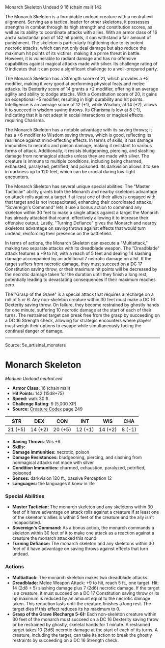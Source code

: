 <MonsterName/>Monarch Skeleton</MonsterName>
<CreatureType/>Undead</CreatureType>
<CR/>9</CR>
<AC/>16 (chain mail)</AC>
<HP/>142</HP>
<summary>The Monarch Skeleton is a formidable undead creature with a neutral evil alignment. Serving as a tactical leader for other skeletons, it possesses strengths in combat through its high strength and constitution scores, as well as its ability to coordinate attacks with allies. With an armor class of 16 and a substantial pool of 142 hit points, it can withstand a fair amount of punishment. The skeleton is particularly frightening due to its potent necrotic attacks, which can not only deal damage but also reduce the maximum hit points of its victims, making it a prime threat in battle. However, it is vulnerable to radiant damage and has no offensive capabilities against magical attacks made with silver. Its challenge rating of 9 indicates that it can pose a significant challenge to a well-prepared party.</summary>

<detail>

The Monarch Skeleton has a Strength score of 21, which provides a +5 modifier, making it very good at performing physical feats and melee attacks. Its Dexterity score of 14 grants a +2 modifier, offering it an average agility and ability to dodge attacks. With a Constitution score of 20, it gains an exceptional +5 modifier, resulting in high durability and hit points. Intelligence is an average score of 12 (+1), while Wisdom, at 14 (+2), allows it to succeed in wisdom saving throws. Its Charisma is low at 8 (-1), indicating that it is not adept in social interactions or magical effects requiring Charisma.

The Monarch Skeleton has a notable advantage with its saving throws; it has a +6 modifier to Wisdom saving throws, which is good, reflecting its resilience against mind-affecting effects. In terms of skills, it has damage immunities to necrotic and poison damage, making it resistant to various forms of attack. Additionally, it resists bludgeoning, piercing, and slashing damage from nonmagical attacks unless they are made with silver. The creature is immune to multiple conditions, including being charmed, exhausted, paralyzed, petrified, and poisoned. Its darkvision allows it to see in darkness up to 120 feet, which can be crucial during low-light encounters.

The Monarch Skeleton has several unique special abilities. The "Master Tactician" ability grants both the Monarch and nearby skeletons advantage on attack rolls against a target if at least one of their allies is engaged with that target and is not incapacitated, enhancing their coordinated attacks. "Sovereign's Command" lets it use a bonus action to command any skeleton within 30 feet to make a single attack against a target the Monarch has already attacked that round, effectively allowing it to increase their offensive output. Lastly, "Turning Defiance" gives the Monarch and nearby skeletons advantage on saving throws against effects that would turn undead, reinforcing their presence on the battlefield.

In terms of actions, the Monarch Skeleton can execute a "Multiattack," making two separate attacks with its dreadblade weapon. The "Dreadblade" attack features a +9 to hit, with a reach of 5 feet and dealing 14 slashing damage accompanied by an additional 7 necrotic damage on a hit. If the target suffers from necrotic damage, they must succeed on a DC 17 Constitution saving throw, or their maximum hit points will be decreased by the necrotic damage taken for the duration until they finish a long rest, potentially leading to devastating consequences if their maximum reaches zero. 

The "Grasp of the Grave" is a special attack that requires a recharge on a roll of 5 or 6. Any non-skeleton creature within 30 feet must make a DC 16 Dexterity saving throw. On failure, they become restrained by ghostly hands for one minute, suffering 10 necrotic damage at the start of each of their turns. The restrained target can break free from the grasp by succeeding on a DC 16 Strength check, allowing for strategic encounters where players must weigh their options to escape while simultaneously facing the continual danger of damage.</detail>



---

Source: 5e_artisinal_monsters

# Monarch Skeleton

*Medium* *Undead* *neutral evil*

- **Armor Class:** 16 (chain mail)
- **Hit Points:** 142 (15d8+75)
- **Speed:** walk 30 ft.
- **Challenge Rating:** 9 (5,000 XP)
- **Source:** [Creature Codex](https://koboldpress.com/kpstore/product/creature-codex-for-5th-edition-dnd) page 249

| STR | DEX | CON | INT | WIS | CHA |
| --- | --- | --- | --- | --- | --- |
| 21 (+5) | 14 (+2) | 20 (+5) | 12 (+1) | 14 (+2) | 8 (-1) |

- **Saving Throws**: Wis +6
- **Skills:** 
- **Damage Immunities:** necrotic, poison
- **Damage Resistances:** bludgeoning, piercing, and slashing from nonmagical attacks not made with silver
- **Condition Immunities:** charmed, exhaustion, paralyzed, petrified, poisoned
- **Senses:** darkvision 120 ft., passive Perception 12
- **Languages:** the languages it knew in life

### Special Abilities

- **Master Tactician:** The monarch skeleton and any skeletons within 30 feet of it have advantage on attack rolls against a creature if at least one of the skeleton's allies is within 5 feet of the creature and the ally isn't incapacitated.
- **Sovereign's Command:** As a bonus action, the monarch commands a skeleton within 30 feet of it to make one attack as a reaction against a creature the monarch attacked this round.
- **Turning Defiance:** The monarch skeleton and any skeletons within 30 feet of it have advantage on saving throws against effects that turn undead.

### Actions

- **Multiattack:** The monarch skeleton makes two dreadblade attacks.
- **Dreadblade:** Melee Weapon Attack: +9 to hit, reach 5 ft., one target. Hit: 14 (2d8 + 5) slashing damage plus 7 (2d6) necrotic damage. If the target is a creature, it must succeed on a DC 17 Constitution saving throw or its hp maximum is reduced by an amount equal to the necrotic damage taken. This reduction lasts until the creature finishes a long rest. The target dies if this effect reduces its hp maximum to 0.
- **Grasp of the Grave (Recharge 5-6):** Each non-skeleton creature within 30 feet of the monarch must succeed on a DC 16 Dexterity saving throw or be restrained by ghostly, skeletal hands for 1 minute. A restrained target takes 10 (3d6) necrotic damage at the start of each of its turns. A creature, including the target, can take its action to break the ghostly restraints by succeeding on a DC 16 Strength check.




